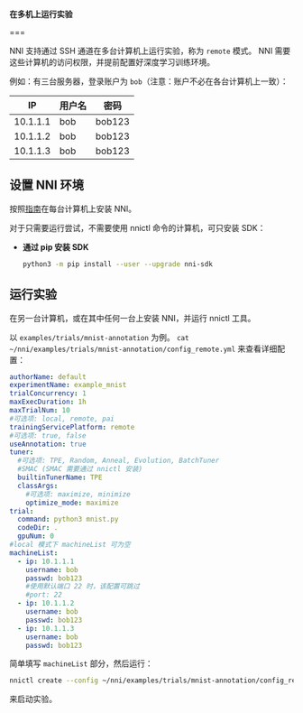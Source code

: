 **在多机上运行实验**

===

NNI 支持通过 SSH 通道在多台计算机上运行实验，称为 `remote` 模式。 NNI 需要这些计算机的访问权限，并提前配置好深度学习训练环境。

例如：有三台服务器，登录账户为 `bob`（注意：账户不必在各台计算机上一致）：

| IP       | 用户名 | 密码     |
| -------- | --- | ------ |
| 10.1.1.1 | bob | bob123 |
| 10.1.1.2 | bob | bob123 |
| 10.1.1.3 | bob | bob123 |

## 设置 NNI 环境

按照[指南](GetStarted.md)在每台计算机上安装 NNI。

对于只需要运行尝试，不需要使用 nnictl 命令的计算机，可只安装 SDK：

* **通过 pip 安装 SDK**
    
    ```bash
    python3 -m pip install --user --upgrade nni-sdk
    ```

## 运行实验

在另一台计算机，或在其中任何一台上安装 NNI，并运行 nnictl 工具。

以 `examples/trials/mnist-annotation` 为例。 `cat ~/nni/examples/trials/mnist-annotation/config_remote.yml` 来查看详细配置：

```yaml
authorName: default
experimentName: example_mnist
trialConcurrency: 1
maxExecDuration: 1h
maxTrialNum: 10
#可选项: local, remote, pai
trainingServicePlatform: remote
#可选项: true, false
useAnnotation: true
tuner:
  #可选项: TPE, Random, Anneal, Evolution, BatchTuner
  #SMAC (SMAC 需要通过 nnictl 安装)
  builtinTunerName: TPE
  classArgs:
    #可选项: maximize, minimize
    optimize_mode: maximize
trial:
  command: python3 mnist.py
  codeDir: .
  gpuNum: 0
#local 模式下 machineList 可为空
machineList:
  - ip: 10.1.1.1
    username: bob
    passwd: bob123
    #使用默认端口 22 时，该配置可跳过
    #port: 22
  - ip: 10.1.1.2
    username: bob
    passwd: bob123
  - ip: 10.1.1.3
    username: bob
    passwd: bob123
```

简单填写 `machineList` 部分，然后运行：

```bash
nnictl create --config ~/nni/examples/trials/mnist-annotation/config_remote.yml
```

来启动实验。